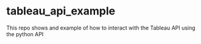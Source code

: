 # tableau_api_example
This repo shows and example of how to interact with the Tableau API using the python API
